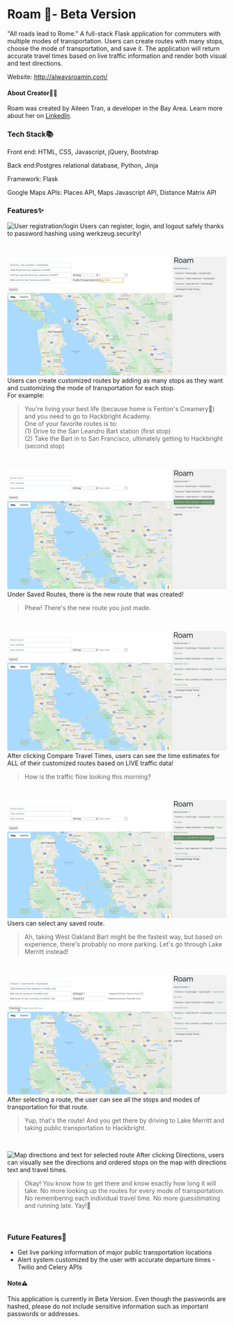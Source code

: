 # Roam 🚀- Beta Version
"All roads lead to Rome." A full-stack Flask application for commuters with multiple modes of transportation. Users can create routes with many stops, choose the mode of transportation, and save it. The application will return accurate travel times based on live traffic information and render both visual and text directions. 

Website: http://alwaysroamin.com/

#### About Creator🍵🌸
Roam was created by Aileen Tran, a developer in the Bay Area. Learn more about her on [LinkedIn](https://www.linkedin.com/in/aileentran27/).

### Tech Stack📚
Front end: HTML, CSS, Javascript, jQuery, Bootstrap

Back end:Postgres relational database, Python, Jinja

Framework: Flask

Google Maps APIs: Places API, Maps Javascript API, Distance Matrix API

### Features✨
![User registration/login](/static/images/readme/registerandlogin.png)
Users can register, login, and logout safely thanks to password hashing using werkzeug.security!

<br>

![Creating route and choosing mode of transportation and stop order](/static/images/readme/stoporder.png)
Users can create customized routes by adding as many stops as they want and customizing the mode of transportation for each stop. <br>
For example:
>You're living your best life (because home is Fenton's Creamery🍨) and you need to go to Hackbright Academy. <br>
>One of your favorite routes is to: <br>
>(1) Drive to the San Leandro Bart station (first stop) <br>
>(2) Take the Bart in to San Francisco, ultimately getting to Hackbright (second stop)

<br>

![New route added to saved routes](/static/images/readme/newroutesaved.png)
Under Saved Routes, there is the new route that was created!
>Phew! There's the new route you just made.

<br>

![Compare travel times](/static/images/readme/comparetraveltimes.png)
After clicking Compare Travel Times, users can see the time estimates for ALL of their customized routes based on LIVE traffic data!
>How is the traffic flow looking this morning? 

<br>

![Choosing route](/static/images/readme/choosingroute.png)
Users can select any saved route.
>Ah, taking West Oakland Bart might be the fastest way, but based on experience, there's probably no more parking.
>Let's go through Lake Merritt instead!

<br>

![Selected route](/static/images/readme/hittingdirections.png)
After selecting a route, the user can see all the stops and modes of transportation for that route. 
>Yup, that's the route! And you get there by driving to Lake Merritt and taking public transportation to Hackbright.

<br>

![Map directions and text for selected route](/static/images/readme/viewingdirections.png)
After clicking Directions, users can visually see the directions and ordered stops on the map with directions text and travel times.
>Okay! You know how to get there and know exactly how long it will take. No more looking up the routes for every mode of transportation. No remembering each individual travel time. No more guesstimating and running late. Yay!🤩

<br>

### Future Features🔮

- Get live parking information of major public transportation locations
- Alert system customized by the user with accurate departure times - Twilio and Celery APIs

#### Note⚠️
This application is currently in Beta Version. Even though the passwords are hashed, please do not include sensitive information such as important passwords or addresses. 
